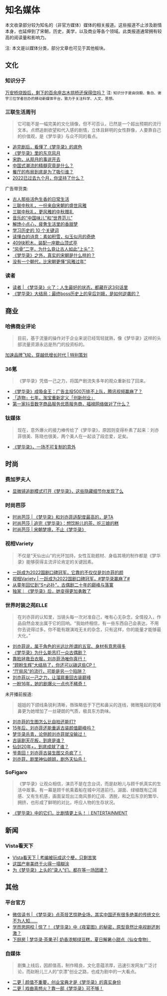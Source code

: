 # 知名媒体

本文收录部分较为知名的（非官方媒体）媒体的相关报道。这些报道不止涉及剧情本身，也延伸到了宋朝，历史，美学，以及商业等各个领域。此类报道通常拥有较高的阅读量和影响力。


注: 本文是以媒体分类，部分文章也可见于其他板块。

## 文化

### 知识分子

[万安桥烧毁后，剩下的百余座古木拱桥还保得住吗？](https://mp.weixin.qq.com/s/Zc47jf3OCYjjdgJ2qpu1rg)
注: `知识分子是由饶毅、鲁白、谢宇三位学者创办的移动新媒体平台，致力于关注科学、人文、思想。`


### 三联生活周刊
> 它可能不是一幅完美的文化镜像，但不可否认，已然是一个超出预期的流行文本。点燃追剧欲望和代入感的剧情，立体且鲜明的女性群像，人要靠自己的价值观，是《梦华录》与众不同的看点。
* [追完剧后，看懂了《梦华录》的底色](https://mp.weixin.qq.com/s/JyKUt5Ct4MXMeJN1zLaiTQ)
* [《梦华录》里的东京风月](https://mp.weixin.qq.com/s/dAmw94R1Z4UaNgzu1SL6mA)
* [宋韵，从观月的事说开去](https://mp.weixin.qq.com/s/IermTXpm_A5KpebYGyADHQ)
* [中国式潮流的精髓究竟是什么？](https://mp.weixin.qq.com/s/ZGKoz1ZoUqNheeDDkCmLfg)
* [餐厅的布局到底是为了吸引谁？](https://mp.weixin.qq.com/s/p43Qdlh9GVHJiSZzo6MRHA)
* [2022已过去九个月，你坚持了什么？](https://mp.weixin.qq.com/s/8fao7FbcfT7aRDLHX-1yRg)

广告带货类:
* [古人那些活色生香的日常生活](https://mp.weixin.qq.com/s/i_R4DxUgtBh4SR7X9b2RGw)
* [三联中秋礼，一份来自宋朝的盛世风雅](https://mp.weixin.qq.com/s/2oUNOwv7MNpiql-KTeI-4Q)
* [三联中秋礼，更风雅的中秋赠礼](https://mp.weixin.qq.com/s/58tJFm5fMo5VGh25_DPTGA)
* [音乐的“中国味儿”和“世界范儿”](https://mp.weixin.qq.com/s/YmQ0EuhwuRnBt3DZgq8Cpg)
* [解馋小点心，疲惫生活里的香甜梦](https://mp.weixin.qq.com/s/fJxO7zgTbIkImNCNFy0Vsw)
* [学习历史的 10 个关键词](https://mp.weixin.qq.com/s/jqFGmt57OElyuSHowSQ-nA)
* [读懂白的诗意：素如积雪，似玉似月的奇绝](https://mp.weixin.qq.com/s/m_bgOWq1bLuOpS0kwwsptQ)
* [409块积木，装配一座歇山顶式亭](https://mp.weixin.qq.com/s/VGDUCIr1MEQxfR-TBcPGIw)
* [“风骨”二字，为什么竟让古人如此“上头”？](https://mp.weixin.qq.com/s/i75lGLmDEd1jbUHpuL2rwA)
* [《梦华录》之外，真实的宋朝是什么样的？](https://mp.weixin.qq.com/s/nqszWwgp9huYiN6L-OQOgQ)
* [没有一个朝代，比宋朝更懂“风雅过年”](https://mp.weixin.qq.com/s/Arrf2uj09UnR0D7PaNpGBg)



### 读者
* [读者 | 《梦华录》火了：人生最好的状态，都藏在这3句话里](https://mp.weixin.qq.com/s/46xoeowwvwjE0sCSSNjpLw)
* [《梦华录》大结局：最终boss历史上的皇后刘娥，是如何逆袭的？](https://mp.weixin.qq.com/s/R8rqmL5TJMpDZN5-28M1qg)




## 商业

### 哈佛商业评论

> 目前，基于流量的操作对于企业来说已经驾轻就熟，像《梦华录》这样的头部流量资源永远是热门的投资标的。

[加速品牌飞轮，穿越低增长时代 | 特别策划](https://mp.weixin.qq.com/s/8u5A5UBKxnIshjU3XHNW0w)



### 36氪
> 《梦华录》凭借一己之力，将国产剧流失多年的观众重新拉了回来。 
* [《梦华录》成吸金王：广告主投500万排不上队，腾讯视频赢麻了？](https://mp.weixin.qq.com/s/0BEyXz8-HzMf8fVEuWcxpw)
* [「造物」七年，淘宝重新定义「创新创业」](https://mp.weixin.qq.com/s/a46Nr9UDEV0jGQw6K5JRkA)
* [第一家抖音数字商品服务优质服务商，福禄网络做对了什么？](https://mp.weixin.qq.com/s/bdQ1hIVfFl-Xm-4QIBuCwg)


### 钛媒体
> 现在，意外爆火的接力棒传给了《梦华录》，原因则变得朴素了起来：刘亦菲很美、陈晓也很美，两个美人在一起谈了段恋爱，足矣。
* [《梦华录》，一场不可复制的意外](https://mp.weixin.qq.com/s/MAk7IQzc-VyEXdvmYQDcSw)


## 时尚


### 费加罗夫人

* [显微镜追剧模式打开《梦华录》，这些隐藏细节你发现了么](https://mp.weixin.qq.com/s/GAdMA6QK4pY3gVFUtjjxFg)


### 时尚芭莎

* [时尚芭莎 | 《梦华录》和刘亦菲适配度最高的，是TA](https://mp.weixin.qq.com/s/oArHx5Cx96bLUGQ3ic6EpA)
* [时尚芭莎 | 追完《梦华录》：想饮盼儿的茶，吃三娘的糕](https://mp.weixin.qq.com/s/dstLoYQm4kmxADCmCwxzjw)
* [时尚芭莎 | 宋朝梦境，不止《梦华录》](https://mp.weixin.qq.com/s/_QWPeP440FCbqoFn6jS7iw)


### 视相Variety
> 不仅是“天仙出山”的光环加持，女性互助题材、身临其境的制作都是《梦华录》能够获得主流评论肯定的关键因素。
* [一跃成为2022国剧口碑冠军，它靠的不仅仅是刘亦菲的颜](https://mp.weixin.qq.com/s/aeZ7sU5_c15QBIDPNwX6sg)
* [视相Variety | 一跃成为2022国剧口碑冠军，#梦华录赢麻了#](https://m.weibo.cn/status/4777101205702235?sourceType=weixin&from=10CA095060&wm=9006_2001&featurecode=newtitle)
* [从童年回忆到“S+必扑”，古偶剧二十年的巅峰与落寞](https://mp.weixin.qq.com/s/a2TAtCvCXPFP1vaL31GHoA)
* [独家｜《梦华录》后，她变得更加勇敢了](https://mp.weixin.qq.com/s/3C6aCCaYG91A51kjOytO8A)


###  世界时装之苑ELLE
> 在刘亦菲的认知里，当镜头每一次对准自己，唯有心无杂念，全情投入，作品自然会发出属于它的回响。“我始终相信，有一些东西自己会表达，不用你去说得过多。你不能有跟演戏无关的杂念，只有这样，你的能量才能够最大化。”
* [刘亦菲说，属于角色的光远比所谓的五官、身材有意思得多](https://mp.weixin.qq.com/s/VnzGblw6zVAlIedTTsQyzg)
* [《梦华录》为什么能吊打一众古偶剧？](https://mp.weixin.qq.com/s/5AGtPZPrcitiMknWOed_ag)
* [靠脸拯救丑衣服，刘亦菲汤唯你真行！](https://mp.weixin.qq.com/s/Lgvs9rE3AHLfA9IaP0Lf5g)
* [“顾盼生辉”大结局了，你还可以磕这些CP！](https://mp.weixin.qq.com/s/TcDx85xkyw-4ZQlswu8h_Q)
* [“厅局风”的流行，可能是另一个陷阱？](https://mp.weixin.qq.com/s/GpYsvO-skAlP4hUf7Z7BDg)
* [刘亦菲以一己之力，让溜肩重回古装巅峰](https://mp.weixin.qq.com/s/v77vbOft8rX_ueJnmiKpXQ)
* [一盼16年，她的剧爆火一点也不稀奇！](https://mp.weixin.qq.com/s/NFio99or35JUfk7O6zVy8Q)

未开播前报道:

> 姐姐的下颌线条锐利清晰，唇珠略低于下巴和鼻尖的连线，微微隆起的驼峰鼻更为她增加了一丝硬朗的气质，极具东方韵味。
* [刘亦菲的生图怎么比自拍还能打?](https://mp.weixin.qq.com/s/KOze7m9Ecdsr1drBoX8Dgg)
* [15年后，刘亦菲还能重返古装颜值巅峰吗？](https://mp.weixin.qq.com/s/9DoPOtd0Nah3Vh9c9N6axw)
* [梦华录杀青，论侧颜刘亦菲就没输过！](https://mp.weixin.qq.com/s/ABvkPPhyOgcin6XhRmhGAg)
* [古装剧天花板，到底是谁？](https://mp.weixin.qq.com/s/50Blz5Jn3A6y1rEmIAH6-w)
* [仙剑20年+，到底成就了谁？](https://mp.weixin.qq.com/s/BQxiNtWw0dPNaqYi1WT1DA)
* [爷青回！刘亦菲古装生图又杀疯了！](https://mp.weixin.qq.com/s/6ITYP3t_4eh1dMFTfqxxzA)
* [刘亦菲，剧里神仙姐姐，剧外天仙杀！](https://mp.weixin.qq.com/s/dcwHjMwJbQzn2yb7OzuKtA)


### SoFigaro
> 《梦华录》让观众相信，演员不是在念台词，而是赵盼儿与顾千帆真实的生活中故事。有一幕是顾千帆乘着船在城中河道前行。湖面、绿植既有辽阔感、又有生机感，画面呈现出江南风景的辽阔、洒脱，和之后东京的繁华、拥挤，也形成了鲜明的对比，呼应人物的生存状况。
* [《梦华录》中的它们，比剧情更上头！｜ENTERTAINMENT](https://mp.weixin.qq.com/s/gcWdEU2DZg--Y75qhCMnpA)


## 新闻

### Vista看天下
* [VIsta看天下 | 考编被玩成这个梗，只剩苦笑](https://mp.weixin.qq.com/s/1PkAkPHaFXJyfmESGlp6Yg)
* [这国产审美终于火得一塌糊涂](https://mp.weixin.qq.com/s/9Vm5CQKGYrkoUEE7EbX-0w)
* [为《梦华录》上头的“录人”们，都在等一场团建？](https://mp.weixin.qq.com/s/HSDXish2zJJdmu4b2o5A5g)


## 其他

### 平台官方
* [微信读书 | 《梦华录》点茶技艺惊艳全场，其实中国还有很多绝美的传统文化不为人知......](https://mp.weixin.qq.com/s/R9pnHJtk5BScuJS7WdOGBw)
* [学而思网校 | 惊了！《梦华录》中《夜宴图》的秘密，原型竟然比电视剧还刺激？](https://mp.weixin.qq.com/s/i9qxJSrnn9xxeYdAVp1eRA)
* [下厨房 | 梦华录·茶果子| 奶香浓郁绿豆糕，夏日解暑小甜点（仙女食物）](https://mp.weixin.qq.com/s/d8Mg_GU--P5U7VdBaX50Vw)


### 自媒体
> 剧集上线后，因颜值高，制作精良，文化意蕴浓厚，迅速引发网友广泛讨论，而赵盼儿三人的“京漂”创业之路，也成为剧中的一大看点。
* [二更 | 颜值不重要，创业宝典才是《梦华录》的真实身份](https://mp.weixin.qq.com/s/E4f5CXpzJtgJqJs8BQFDSg)
* [二更 | 戏曲真想火？靠一部《梦华录》可不够！](https://mp.weixin.qq.com/s/rH2_hWoLytsFq6VHS8icWg)
